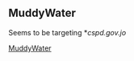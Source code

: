 ## MuddyWater
Seems to be targeting **cspd.gov.jo*

[MuddyWater](./aed6637aa6d59df253ab2dca749b83561fef03257b069876c8644167f4d7f1a9.md)

